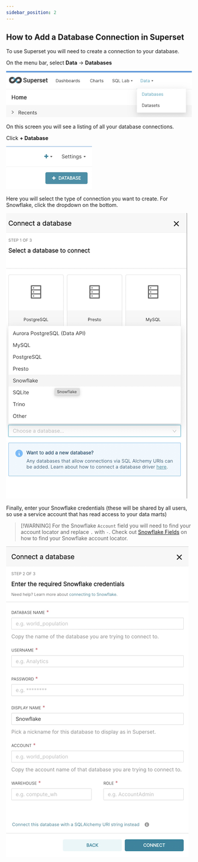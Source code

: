 ```yaml
---
sidebar_position: 2
---
```

## How to Add a Database Connection in Superset

To use Superset you will need to create a connection to your database.

On the menu bar, select **Data** -> **Databases**

![Databases](./assets/add-db-1.png)

On this screen you will see a listing of all your database connections.

Click **+ Database**

![Database Add](./assets/add-db-2.png)

Here you will select the type of connection you want to create. For Snowflake, click the dropdown on the bottom.

![Snowflake Select](./assets/add-db-3.png)

Finally, enter your Snowflake credentials (these will be shared by all users, so use a service account that has read access to your data marts)

>[!WARNING] For the Snowflake `Account` field you will need to find your account locator and replace `.` with `-`. Check out [Snowflake Fields](how-tos/datacoves/how_to_connection_template.md#for-snowflake-the-available-fields-are) on how to find your Snowflake account locator.

![Snowflake Credentials](./assets/add-db-4.png)
